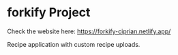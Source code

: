# forkify Project

Check the website here: https://forkify-ciprian.netlify.app/

Recipe application with custom recipe uploads.


